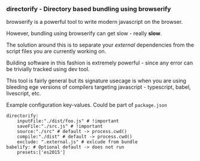 ### directorify - Directory based bundling using browserify

browserify is a powerful tool to write modern javascript on the browser. 

However, bundling using browserify can get slow - really **slow**. 

The solution around this is to separate your *external* dependencies from the script files you are currently working on.

Building software in this fashion is extremely powerful - since any error can be trivially tracked using dev tool.

This tool is fairly general  but its signature  usecage is when you are using bleeding ege versions of compilers targeting javascript - typescript, babel, livescript, etc.

Example configuration key-values. Could be part of `package.json`
```livescript
directorify:
    inputFile:"./dist/foo.js" # !important
    saveFile:"./src.js" # !important
    source:"./src" # default -> process.cwd()
    compile:"./dist" # default -> process.cwd() 
    exclude: ".external.js" # exlcude from bundle 
babelify: # Optional default -> does not run
    presets:['es2015']
```
